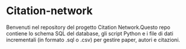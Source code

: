 # Citation-network
Benvenuti nel repository del progetto Citation Network.Questo repo contiene lo schema SQL del database, gli script Python e i file di dati incrementali (in formato .sql o .csv) per gestire paper, autori e citazioni.
